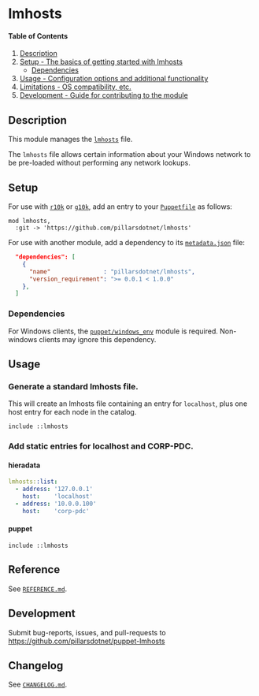 # lmhosts

#### Table of Contents

1. [Description](#description)
2. [Setup - The basics of getting started with lmhosts](#setup)
    * [Dependencies](#dependencies)
3. [Usage - Configuration options and additional functionality](#usage)
4. [Limitations - OS compatibility, etc.](#limitations)
5. [Development - Guide for contributing to the module](#development)

## Description

This module manages the [`lmhosts`](http://bit.ly/2L2zaY) file.

The `lmhosts` file allows certain information about your Windows network to be
pre-loaded without performing any network lookups.

## Setup

For use with [`r10k`](https://puppet.com/docs/pe/latest/r10k.html) or 
[`g10k`](https://github.com/xorpaul/g10k), add an entry to your
[`Puppetfile`](https://puppet.com/docs/pe/latest/puppetfile.html) as follows:

```puppetfile
mod lmhosts,
  :git -> 'https://github.com/pillarsdotnet/lmhosts'
```

For use with another module, add a dependency to its
[`metadata.json`](https://puppet.com/docs/puppet/latest/modules_metadata.html)
file:

```json
  "dependencies": [
    {
      "name"               : "pillarsdotnet/lmhosts",
      "version_requirement": ">= 0.0.1 < 1.0.0"
    },
  ]
```

### Dependencies

For Windows clients, the
[`puppet/windows_env`](https://github.com/voxpupuli/puppet-windows_env)
module is required. Non-windows clients may ignore this dependency.

## Usage

### Generate a standard lmhosts file.

This will create an lmhosts file containing an entry for `localhost`, plus one
host entry for each node in the catalog.

```
include ::lmhosts
```

### Add static entries for localhost and CORP-PDC.

#### hieradata

```yaml
lmhosts::list:
  - address: '127.0.0.1'
    host:    'localhost'
  - address: '10.0.0.100'
    host:    'corp-pdc'
```

#### puppet

```
include ::lmhosts
```
    
## Reference

See [`REFERENCE.md`](https://github.com/pillarsdotnet/puppet-lmhosts/blob/master/REFERENCE.md).

## Development

Submit bug-reports, issues, and pull-requests to
https://github.com/pillarsdotnet/puppet-lmhosts

## Changelog

See [`CHANGELOG.md`](https://github.com/pillarsdotnet/puppet-lmhosts/blob/master/CHANGELOG.md).
